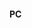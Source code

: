 #### PC
<div class="item-row">
    <Item img="/assets/img/item-imgs/vue-element.svg" title="Element UI" href="https://element.eleme.io/#/zh-CN" />
    <Item img="/assets/img/item-imgs/ant-design-vue.svg" title="Ant Design Vue" href="https://www.antdv.com/docs/vue/introduce-cn/" />
    <Item img="/assets/img/item-imgs/vuetify.png" title="Material Design Vue" href="https://vuetifyjs.com/zh-Hans/" />
    <Item img="/assets/img/item-imgs/iview.png" title="View UI" href="https://www.iviewui.com/" />
</div>
